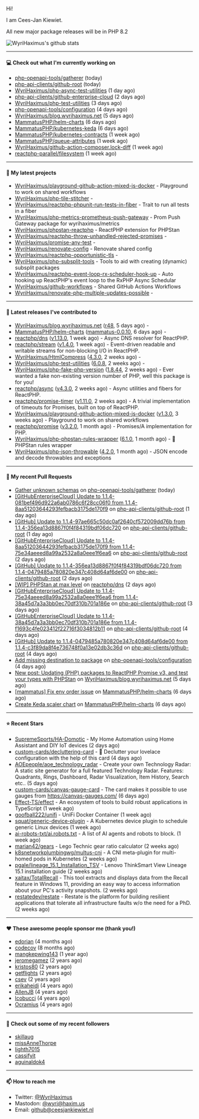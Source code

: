 Hi!

I am Cees-Jan Kiewiet.

All new major package releases will be in PHP 8.2

![WyriHaximus's github stats](https://github-readme-stats.vercel.app/api?username=WyriHaximus&show_icons=true)

---

#### 💻 Check out what I'm currently working on

- [php-openapi-tools/gatherer](https://github.com/php-openapi-tools/gatherer) (today)
- [php-api-clients/github-root](https://github.com/php-api-clients/github-root) (today)
- [WyriHaximus/php-async-test-utilities](https://github.com/WyriHaximus/php-async-test-utilities) (1 day ago)
- [php-api-clients/github-enterprise-cloud](https://github.com/php-api-clients/github-enterprise-cloud) (2 days ago)
- [WyriHaximus/php-test-utilities](https://github.com/WyriHaximus/php-test-utilities) (3 days ago)
- [php-openapi-tools/configuration](https://github.com/php-openapi-tools/configuration) (4 days ago)
- [WyriHaximus/blog.wyrihaximus.net](https://github.com/WyriHaximus/blog.wyrihaximus.net) (5 days ago)
- [MammatusPHP/helm-charts](https://github.com/MammatusPHP/helm-charts) (6 days ago)
- [MammatusPHP/kubernetes-keda](https://github.com/MammatusPHP/kubernetes-keda) (6 days ago)
- [MammatusPHP/kubernetes-contracts](https://github.com/MammatusPHP/kubernetes-contracts) (1 week ago)
- [MammatusPHP/queue-attributes](https://github.com/MammatusPHP/queue-attributes) (1 week ago)
- [WyriHaximus/github-action-composer.lock-diff](https://github.com/WyriHaximus/github-action-composer.lock-diff) (1 week ago)
- [reactphp-parallel/filesystem](https://github.com/reactphp-parallel/filesystem) (1 week ago)

---

#### 🌱 My latest projects

- [WyriHaximus/playground-github-action-mixed-js-docker](https://github.com/WyriHaximus/playground-github-action-mixed-js-docker) - Playground to work on shared workflows
- [WyriHaximus/php-tile-stitcher](https://github.com/WyriHaximus/php-tile-stitcher) - 
- [WyriHaximus/reactphp-phpunit-run-tests-in-fiber](https://github.com/WyriHaximus/reactphp-phpunit-run-tests-in-fiber) - Trait to run all tests in a fiber
- [WyriHaximus/php-metrics-prometheus-push-gateway](https://github.com/WyriHaximus/php-metrics-prometheus-push-gateway) - Prom Push Gateway package for wyrihaximus/metrics
- [WyriHaximus/phpstan-reactphp](https://github.com/WyriHaximus/phpstan-reactphp) - ReactPHP extension for PHPStan
- [WyriHaximus/reactphp-throw-unhandled-rejected-promises](https://github.com/WyriHaximus/reactphp-throw-unhandled-rejected-promises) - 
- [WyriHaximus/promise-any-test](https://github.com/WyriHaximus/promise-any-test) - 
- [WyriHaximus/renovate-config](https://github.com/WyriHaximus/renovate-config) - Renovate shared config
- [WyriHaximus/reactphp-opportunistic-tls](https://github.com/WyriHaximus/reactphp-opportunistic-tls) - 
- [WyriHaximus/php-subsplit-tools](https://github.com/WyriHaximus/php-subsplit-tools) - Tools to aid with creating (dynamic) subsplit packages
- [WyriHaximus/reactphp-event-loop-rx-scheduler-hook-up](https://github.com/WyriHaximus/reactphp-event-loop-rx-scheduler-hook-up) - Auto hooking up ReactPHP&#39;s event loop to the RxPHP Async Schedular
- [WyriHaximus/github-workflows](https://github.com/WyriHaximus/github-workflows) - Shared GitHub Actions Workflows
- [WyriHaximus/renovate-php-multiple-updates-possible](https://github.com/WyriHaximus/renovate-php-multiple-updates-possible) - 

---

#### 🔭 Latest releases I've contributed to

- [WyriHaximus/blog.wyrihaximus.net](https://github.com/WyriHaximus/blog.wyrihaximus.net) ([r48](https://github.com/WyriHaximus/blog.wyrihaximus.net/releases/tag/r48), 5 days ago) - 
- [MammatusPHP/helm-charts](https://github.com/MammatusPHP/helm-charts) ([mammatus-0.0.10](https://github.com/MammatusPHP/helm-charts/releases/tag/mammatus-0.0.10), 6 days ago) - 
- [reactphp/dns](https://github.com/reactphp/dns) ([v1.13.0](https://github.com/reactphp/dns/releases/tag/v1.13.0), 1 week ago) - Async DNS resolver for ReactPHP.
- [reactphp/stream](https://github.com/reactphp/stream) ([v1.4.0](https://github.com/reactphp/stream/releases/tag/v1.4.0), 1 week ago) - Event-driven readable and writable streams for non-blocking I/O in ReactPHP.
- [WyriHaximus/HtmlCompress](https://github.com/WyriHaximus/HtmlCompress) ([4.3.0](https://github.com/WyriHaximus/HtmlCompress/releases/tag/4.3.0), 2 weeks ago) - 
- [WyriHaximus/php-test-utilities](https://github.com/WyriHaximus/php-test-utilities) ([6.0.8](https://github.com/WyriHaximus/php-test-utilities/releases/tag/6.0.8), 2 weeks ago) - 
- [WyriHaximus/php-fake-php-version](https://github.com/WyriHaximus/php-fake-php-version) ([1.8.44](https://github.com/WyriHaximus/php-fake-php-version/releases/tag/1.8.44), 2 weeks ago) - Ever wanted a fake non-existing version number of PHP, well this package is for you!
- [reactphp/async](https://github.com/reactphp/async) ([v4.3.0](https://github.com/reactphp/async/releases/tag/v4.3.0), 2 weeks ago) - Async utilities and fibers for ReactPHP.
- [reactphp/promise-timer](https://github.com/reactphp/promise-timer) ([v1.11.0](https://github.com/reactphp/promise-timer/releases/tag/v1.11.0), 2 weeks ago) - A trivial implementation of timeouts for Promises, built on top of ReactPHP.
- [WyriHaximus/playground-github-action-mixed-js-docker](https://github.com/WyriHaximus/playground-github-action-mixed-js-docker) ([v1.3.0](https://github.com/WyriHaximus/playground-github-action-mixed-js-docker/releases/tag/v1.3.0), 3 weeks ago) - Playground to work on shared workflows
- [reactphp/promise](https://github.com/reactphp/promise) ([v3.2.0](https://github.com/reactphp/promise/releases/tag/v3.2.0), 1 month ago) - Promises/A implementation for PHP.
- [WyriHaximus/php-phpstan-rules-wrapper](https://github.com/WyriHaximus/php-phpstan-rules-wrapper) ([6.1.0](https://github.com/WyriHaximus/php-phpstan-rules-wrapper/releases/tag/6.1.0), 1 month ago) - 🌯 PHPStan rules wrapper
- [WyriHaximus/php-json-throwable](https://github.com/WyriHaximus/php-json-throwable) ([4.2.0](https://github.com/WyriHaximus/php-json-throwable/releases/tag/4.2.0), 1 month ago) - JSON encode and decode throwables and exceptions

---

#### 🔨 My recent Pull Requests

- [Gather unknown schemas](https://github.com/php-openapi-tools/gatherer/pull/1) on [php-openapi-tools/gatherer](https://github.com/php-openapi-tools/gatherer) (today)
- [[GitHubEnterpriseCloud] Update to 1.1.4-081bef496d922a6ab0786c6f28cc06f0 from 1.1.4-8aa51203644293fefbacb3175de170f9](https://github.com/php-api-clients/github-root/pull/1218) on [php-api-clients/github-root](https://github.com/php-api-clients/github-root) (1 day ago)
- [[GitHub] Update to 1.1.4-97ae665c50dc0af2640cf572009dd76b from 1.1.4-356ea13d8867f0f4f84319bdf06dc720](https://github.com/php-api-clients/github-root/pull/1217) on [php-api-clients/github-root](https://github.com/php-api-clients/github-root) (1 day ago)
- [[GitHubEnterpriseCloud] Update to 1.1.4-8aa51203644293fefbacb3175de170f9 from 1.1.4-75e34aeeed8a99a2532a8a0eee1f6ea6](https://github.com/php-api-clients/github-root/pull/1216) on [php-api-clients/github-root](https://github.com/php-api-clients/github-root) (2 days ago)
- [[GitHub] Update to 1.1.4-356ea13d8867f0f4f84319bdf06dc720 from 1.1.4-0479485a780820e347c408d64af6de00](https://github.com/php-api-clients/github-root/pull/1215) on [php-api-clients/github-root](https://github.com/php-api-clients/github-root) (2 days ago)
- [[WIP] PHPStan at max level](https://github.com/reactphp/dns/pull/227) on [reactphp/dns](https://github.com/reactphp/dns) (2 days ago)
- [[GitHubEnterpriseCloud] Update to 1.1.4-75e34aeeed8a99a2532a8a0eee1f6ea6 from 1.1.4-38a45d7a3a3bb0ec70df310b701a186e](https://github.com/php-api-clients/github-root/pull/1214) on [php-api-clients/github-root](https://github.com/php-api-clients/github-root) (3 days ago)
- [[GitHubEnterpriseCloud] Update to 1.1.4-38a45d7a3a3bb0ec70df310b701a186e from 1.1.4-f1693c4fe023412f22716f3034812b11](https://github.com/php-api-clients/github-root/pull/1213) on [php-api-clients/github-root](https://github.com/php-api-clients/github-root) (4 days ago)
- [[GitHub] Update to 1.1.4-0479485a780820e347c408d64af6de00 from 1.1.4-c3f89da8f4e736748f0a13e02db3c36d](https://github.com/php-api-clients/github-root/pull/1212) on [php-api-clients/github-root](https://github.com/php-api-clients/github-root) (4 days ago)
- [Add missing destination to package](https://github.com/php-openapi-tools/configuration/pull/1) on [php-openapi-tools/configuration](https://github.com/php-openapi-tools/configuration) (4 days ago)
- [New post: Updating (PHP) packages to ReactPHP Promise v3, and test your types with PHPStan](https://github.com/WyriHaximus/blog.wyrihaximus.net/pull/195) on [WyriHaximus/blog.wyrihaximus.net](https://github.com/WyriHaximus/blog.wyrihaximus.net) (5 days ago)
- [[mammatus] Fix env order issue](https://github.com/MammatusPHP/helm-charts/pull/14) on [MammatusPHP/helm-charts](https://github.com/MammatusPHP/helm-charts) (6 days ago)
- [Create Keda scaler chart](https://github.com/MammatusPHP/helm-charts/pull/13) on [MammatusPHP/helm-charts](https://github.com/MammatusPHP/helm-charts) (6 days ago)

---

#### ⭐ Recent Stars

- [SupremeSports/HA-Domotic](https://github.com/SupremeSports/HA-Domotic) - My Home Automation using Home Assistant and DIY IoT devices (2 days ago)
- [custom-cards/decluttering-card](https://github.com/custom-cards/decluttering-card) - 🧹 Declutter your lovelace configuration with the help of this card (4 days ago)
- [AOEpeople/aoe_technology_radar](https://github.com/AOEpeople/aoe_technology_radar) - Create your own Technology Radar: A static site generator for a full featured Technology Radar. Features: Quadrants, Rings, Dashboard, Radar Visualization, Item History, Search etc.. (5 days ago)
- [custom-cards/canvas-gauge-card](https://github.com/custom-cards/canvas-gauge-card) - The card makes it possible to use gauges from https://canvas-gauges.com/ (6 days ago)
- [Effect-TS/effect](https://github.com/Effect-TS/effect) - An ecosystem of tools to build robust applications in TypeScript (1 week ago)
- [goofball222/unifi](https://github.com/goofball222/unifi) - UniFi Docker Container (1 week ago)
- [squat/generic-device-plugin](https://github.com/squat/generic-device-plugin) - A Kubernetes device plugin to schedule generic Linux devices (1 week ago)
- [ai-robots-txt/ai.robots.txt](https://github.com/ai-robots-txt/ai.robots.txt) - A list of AI agents and robots to block. (1 week ago)
- [marian42/gears](https://github.com/marian42/gears) - Lego Technic gear ratio calculator (2 weeks ago)
- [k8snetworkplumbingwg/multus-cni](https://github.com/k8snetworkplumbingwg/multus-cni) - A CNI meta-plugin for multi-homed pods in Kubernetes (2 weeks ago)
- [pgale/lineage_15.1_Installation_TSV](https://github.com/pgale/lineage_15.1_Installation_TSV) - Lenovo ThinkSmart View Lineage 15.1 installation guide (2 weeks ago)
- [xaitax/TotalRecall](https://github.com/xaitax/TotalRecall) - This tool extracts and displays data from the Recall feature in Windows 11, providing an easy way to access information about your PC&#39;s activity snapshots. (2 weeks ago)
- [restatedev/restate](https://github.com/restatedev/restate) - Restate is the platform for building resilient applications that tolerate all infrastructure faults w/o the need for a PhD. (2 weeks ago)

---

#### ❤️ These awesome people sponsor me (thank you!)

- [edorian](https://github.com/edorian) (4 months ago)
- [codecov](https://github.com/codecov) (8 months ago)
- [mangkepwing143](https://github.com/mangkepwing143) (1 year ago)
- [jeromegamez](https://github.com/jeromegamez) (2 years ago)
- [kristos80](https://github.com/kristos80) (2 years ago)
- [getflights](https://github.com/getflights) (2 years ago)
- [csev](https://github.com/csev) (2 years ago)
- [erikaheidi](https://github.com/erikaheidi) (4 years ago)
- [AllenJB](https://github.com/AllenJB) (4 years ago)
- [lcobucci](https://github.com/lcobucci) (4 years ago)
- [Ocramius](https://github.com/Ocramius) (4 years ago)

---

#### 👯 Check out some of my recent followers

- [skillaug](https://github.com/skillaug)
- [missAnneThorpe](https://github.com/missAnneThorpe)
- [lighth7015](https://github.com/lighth7015)
- [cassifyit](https://github.com/cassifyit)
- [aguinaldok4](https://github.com/aguinaldok4)

---

#### 📫 How to reach me

- Twitter: [@WyriHaximus](https://twitter.com/WyriHaximus)
- Mastodon: [@wyri@haxim.us](https://toot-toot.wyrihaxim.us/@wyri)
- Email: [github@ceesjankiewiet.nl](mailto:github@ceesjankiewiet.nl)
